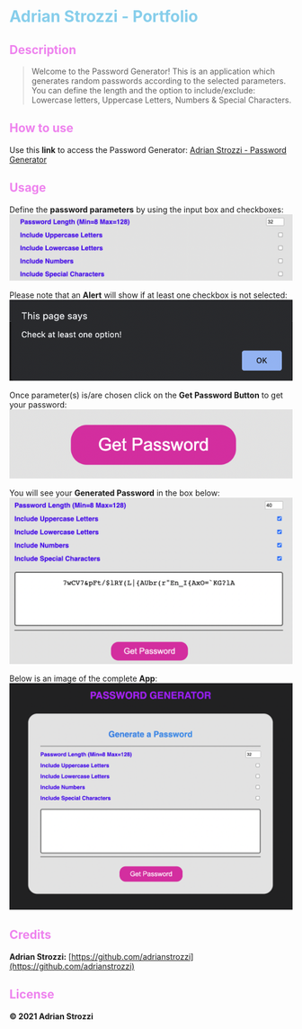 # <span style="color:skyblue">**Adrian Strozzi - Portfolio**</span>

## <span style="color:violet">Description</span>

> Welcome to the Password Generator! This is an application which generates random passwords according to the selected parameters. You can define the length and the option to include/exclude: Lowercase letters, Uppercase Letters, Numbers & Special Characters.

## <span style="color:violet">How to use</span>

Use this **link** to access the Password Generator: [Adrian Strozzi - Password Generator](https://adrianstrozzi.github.io/Tec02Portfolio/)

## <span style="color:violet">Usage</span>

Define the **password parameters** by using the input box and checkboxes:  
![mainpage](./assets/readme-images/Parameters.png)

Please note that an **Alert** will show if at least one checkbox is not selected:  
![mainpage](./assets/readme-images/AlertOneOption.png)

Once parameter(s) is/are chosen click on the **Get Password Button** to get your password:  
![mainpage](./assets/readme-images/GetPasswordBtn.png)

You will see your **Generated Password** in the box below:  
![mainpage](./assets/readme-images/GeneratedPassword.png)

Below is an image of the complete **App**:  
![mainpage](./assets/readme-images/AppDesign.png)

## <span style="color:violet">Credits</span>

**Adrian Strozzi:** [https://github.com/adrianstrozzi](https://github.com/adrianstrozzi)

## <span style="color:violet">License</span>

**© 2021 Adrian Strozzi**

